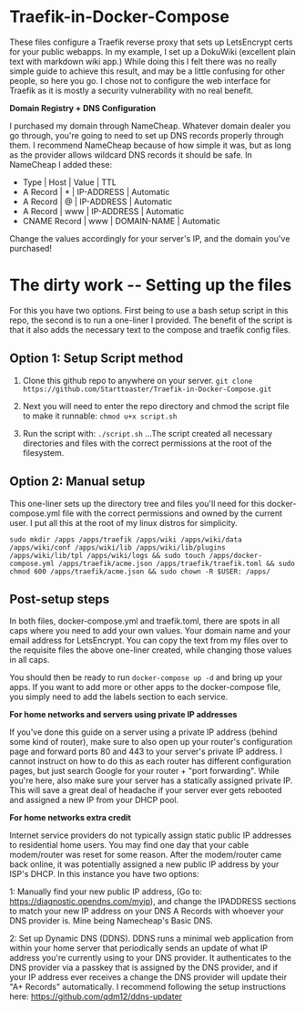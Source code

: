 # Traefik-in-Docker-Compose

These files configure a Traefik reverse proxy that sets up LetsEncrypt certs for your public webapps. In my example, I set up a DokuWiki (excellent plain text with markdown wiki app.) While doing this I felt there was no really simple guide to achieve this result, and may be a little confusing for other people, so here you go. I chose not to configure the web interface for Traefik as it is mostly a security vulnerability with no real benefit.

**Domain Registry + DNS Configuration**

I purchased my domain through NameCheap. Whatever domain dealer you go through, you're going to need to set up DNS records properly through them. I recommend NameCheap because of how simple it was, but as long as the provider allows wildcard DNS records it should be safe. In NameCheap I added these:

 - Type | Host | Value | TTL
 - A Record | * | IP-ADDRESS | Automatic
 - A Record | @ | IP-ADDRESS | Automatic
 - A Record | www | IP-ADDRESS | Automatic
 - CNAME Record | www | DOMAIN-NAME | Automatic
 
Change the values accordingly for your server's IP, and the domain you've purchased! 

# **The dirty work -- Setting up the files**

For this you have two options. First being to use a bash setup script in this repo, the second is to run a one-liner I provided. The benefit of the script is that it also adds the necessary text to the compose and traefik config files.

## Option 1: Setup Script method

 1. Clone this github repo to anywhere on your server. `git clone https://github.com/Starttoaster/Traefik-in-Docker-Compose.git`

 2. Next you will need to enter the repo directory and chmod the script file to make it runnable: `chmod u+x script.sh`

 3. Run the script with: `./script.sh`  ...The script created all necessary directories and files with the correct permissions at the root of the filesystem.


## Option 2: Manual setup

This one-liner sets up the directory tree and files you'll need for this docker-compose.yml file with the correct permissions and owned by the current user. I put all this at the root of my linux distros for simplicity.

`sudo mkdir /apps /apps/traefik /apps/wiki /apps/wiki/data /apps/wiki/conf /apps/wiki/lib /apps/wiki/lib/plugins /apps/wiki/lib/tpl /apps/wiki/logs && sudo touch /apps/docker-compose.yml /apps/traefik/acme.json /apps/traefik/traefik.toml && sudo chmod 600 /apps/traefik/acme.json && sudo chown -R $USER: /apps/`

## Post-setup steps

In both files, docker-compose.yml and traefik.toml, there are spots in all caps where you need to add your own values. Your domain name and your email address for LetsEncrypt. You can copy the text from my files over to the requisite files the above one-liner created, while changing those values in all caps.

You should then be ready to run `docker-compose up -d` and bring up your apps. If you want to add more or other apps to the docker-compose file, you simply need to add the labels section to each service.


**For home networks and servers using private IP addresses**

If you've done this guide on a server using a private IP address (behind some kind of router), make sure to also open up your router's configuration page and forward ports 80 and 443 to your server's private IP address. I cannot instruct on how to do this as each router has different configuration pages, but just search Google for your router + "port forwarding". While you're here, also make sure your server has a statically assigned private IP. This will save a great deal of headache if your server ever gets rebooted and assigned a new IP from your DHCP pool.

**For home networks extra credit**

Internet service providers do not typically assign static public IP addresses to residential home users. You may find one day that your cable modem/router was reset for some reason. After the modem/router came back online, it was potentially assigned a new public IP address by your ISP's DHCP. In this instance you have two options:

1: Manually find your new public IP address, (Go to: https://diagnostic.opendns.com/myip), and change the IPADDRESS sections to match your new IP address on your DNS A Records with whoever your DNS provider is. Mine being Namecheap's Basic DNS.

2: Set up Dynamic DNS (DDNS). DDNS runs a minimal web application from within your home server that periodically sends an update of what IP address you're currently using to your DNS provider. It authenticates to the DNS provider via a passkey that is assigned by the DNS provider, and if your IP address ever receives a change the DNS provider will update their "A+ Records" automatically. I recommend following the setup instructions here: https://github.com/qdm12/ddns-updater
